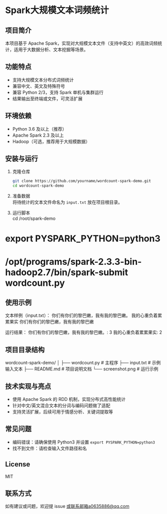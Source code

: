 # Spark大规模文本词频统计

## 项目简介
本项目基于 Apache Spark，实现对大规模文本文件（支持中英文）的高效词频统计，适用于大数据分析、文本挖掘等场景。

## 功能特点
- 支持大规模文本分布式词频统计
- 兼容中文、英文及特殊符号
- 兼容 Python 2/3，支持 Spark 单机与集群运行
- 结果输出至终端或文件，可灵活扩展

## 环境依赖
- Python 3.6 及以上（推荐）
- Apache Spark 2.3 及以上
- Hadoop（可选，推荐用于大规模数据）

## 安装与运行

1. 克隆仓库
   ```bash
   git clone https://github.com/yourname/wordcount-spark-demo.git
   cd wordcount-spark-demo

2. 准备数据  
   将待统计的文本文件命名为 `input.txt` 放在项目根目录。

3. 运行脚本  
  cd /root/spark-demo
# export PYSPARK_PYTHON=python3
# /opt/programs/spark-2.3.3-bin-hadoop2.7/bin/spark-submit wordcount.py


## 使用示例

文本样例（input.txt）：
你们有你们的黎巴嫩，我有我的黎巴嫩。
我的心重负着累累果实
你们有你们的黎巴嫩，我有我的黎巴嫩

运行结果：
你们有你们的黎巴嫩，我有我的黎巴嫩。: 3
我的心重负着累累果实: 2
## 项目目录结构
wordcount-spark-demo/
│
├── wordcount.py        # 主程序
├── input.txt           # 示例输入文本
├── README.md           # 项目说明文档
└── screenshot.png      # 运行示例
## 技术实现与亮点
- 使用 Apache Spark 的 RDD 机制，实现分布式高性能统计
- 针对中文/英文混合文本的分词与编码问题做了适配
- 支持灵活扩展，后续可用于情感分析、关键词提取等
## 常见问题
- 编码错误：请确保使用 Python3 并设置 `export PYSPARK_PYTHON=python3`
- 找不到文件：请检查输入文件路径和名
## License

MIT

## 联系方式

如有建议或问题，欢迎提 issue 或联系邮箱a0635886@qq.com 

